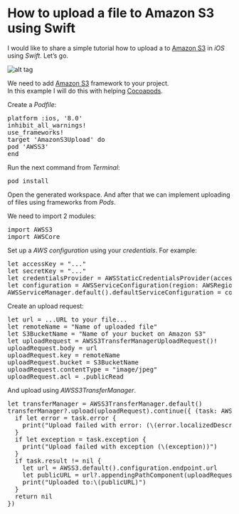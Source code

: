 # How to upload a file to Amazon S3 using Swift

I would like to share a simple tutorial how to upload a to <a href="https://github.com/aws/aws-sdk-ios">Amazon S3</a> in <i>iOS</i> using <i>Swift</i>. Let’s go.

![alt tag](https://raw.github.com/maximbilan/Swift-Amazon-S3-Uploading-Tutorial/master/img/img1.png)

We need to add <a href="https://github.com/aws/aws-sdk-ios">Amazon S3</a> framework to your project.<br>
In this example I will do this with helping <a href="https://cocoapods.org">Cocoapods</a>.

Create a <i>Podfile</i>:

<pre>
platform :ios, '8.0'
inhibit_all_warnings!
use_frameworks!
target 'AmazonS3Upload' do
pod 'AWSS3'
end
</pre>

Run the next command from <i>Terminal</i>:

<pre>
pod install
</pre>

Open the generated workspace. And after that we can implement uploading of files using frameworks from <i>Pods</i>.

We need to import 2 modules:

<pre>
import AWSS3
import AWSCore
</pre>

Set up a <i>AWS configuration</i>  using your <i>credentials</i>. For example:

<pre>
let accessKey = "..."
let secretKey = "..."
let credentialsProvider = AWSStaticCredentialsProvider(accessKey: accessKey, secretKey: secretKey)
let configuration = AWSServiceConfiguration(region: AWSRegionType.usEast1, credentialsProvider: credentialsProvider)
AWSServiceManager.default().defaultServiceConfiguration = configuration
</pre>

Create an upload request:

<pre>
let url = ...URL to your file...
let remoteName = "Name of uploaded file"
let S3BucketName = "Name of your bucket on Amazon S3"
let uploadRequest = AWSS3TransferManagerUploadRequest()!
uploadRequest.body = url
uploadRequest.key = remoteName
uploadRequest.bucket = S3BucketName
uploadRequest.contentType = "image/jpeg"
uploadRequest.acl = .publicRead
</pre>

And upload using <i>AWSS3TransferManager</i>.

<pre>
let transferManager = AWSS3TransferManager.default()
transferManager?.upload(uploadRequest).continue({ (task: AWSTask<AnyObject>) -> Any? in
  if let error = task.error {
    print("Upload failed with error: (\(error.localizedDescription))")
  }
  if let exception = task.exception {
    print("Upload failed with exception (\(exception))")
  }
  if task.result != nil {
    let url = AWSS3.default().configuration.endpoint.url
    let publicURL = url?.appendingPathComponent(uploadRequest.bucket!).appendingPathComponent(uploadRequest.key!)
    print("Uploaded to:\(publicURL)")
  }
  return nil
})
</pre>
